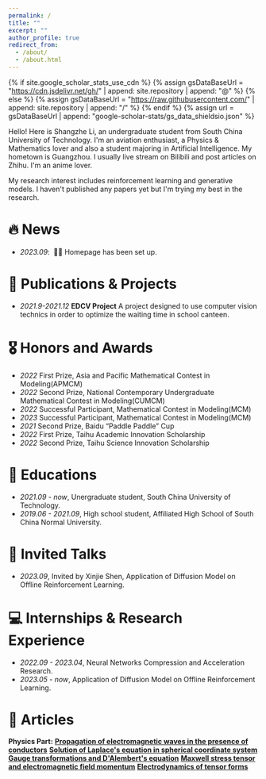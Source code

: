 ```yaml
---
permalink: /
title: ""
excerpt: ""
author_profile: true
redirect_from: 
  - /about/
  - /about.html
---
```


{% if site.google_scholar_stats_use_cdn %}
{% assign gsDataBaseUrl = "https://cdn.jsdelivr.net/gh/" | append: site.repository | append: "@" %}
{% else %}
{% assign gsDataBaseUrl = "https://raw.githubusercontent.com/" | append: site.repository | append: "/" %}
{% endif %}
{% assign url = gsDataBaseUrl | append: "google-scholar-stats/gs_data_shieldsio.json" %}

<span class='anchor' id='about-me'></span>

Hello! Here is Shangzhe Li, an undergraduate student from South China University of Technology. I'm an aviation enthusiast, a Physics & Mathematics lover and also a student majoring in Artificial Intelligence. My hometown is Guangzhou. I usually live stream on Bilibili and post articles on Zhihu. I'm an anime lover.

My research interest includes reinforcement learning and generative models. I haven't published any papers yet but I'm trying my best in the research.
<div style='display: none'>with total <a href='https://scholar.google.com/citations?user=DhtAFkwAAAAJ'>google scholar citations <strong><span id='total_cit'>260000+</span></strong></a> (You can also use google scholar badge <a href='https://scholar.google.com/citations?user=DhtAFkwAAAAJ'><img src="https://img.shields.io/endpoint?url={{ url | url_encode }}&logo=Google%20Scholar&labelColor=f6f6f6&color=9cf&style=flat&label=citations"></a>).</div>


# 🔥 News
- *2023.09*: &nbsp;🎉🎉 Homepage has been set up.  

# 📝 Publications & Projects

<div class='paper-box' style='display: none'><div class='paper-box-image'><div><div class="badge">CVPR 2016</div><img src='images/500x300.png' alt="sym" width="100%"></div></div>
<div class='paper-box-text' markdown="1">

[Deep Residual Learning for Image Recognition](https://openaccess.thecvf.com/content_cvpr_2016/papers/He_Deep_Residual_Learning_CVPR_2016_paper.pdf)

**Kaiming He**, Xiangyu Zhang, Shaoqing Ren, Jian Sun

[**Project**](https://scholar.google.com/citations?view_op=view_citation&hl=zh-CN&user=DhtAFkwAAAAJ&citation_for_view=DhtAFkwAAAAJ:ALROH1vI_8AC) <strong><span class='show_paper_citations' data='DhtAFkwAAAAJ:ALROH1vI_8AC'></span></strong>
- Lorem ipsum dolor sit amet, consectetur adipiscing elit. Vivamus ornare aliquet ipsum, ac tempus justo dapibus sit amet. 
</div>
</div>


- *2021.9-2021.12* **EDCV Project** A project designed to use computer vision technics in order to optimize the waiting time in school canteen.

# 🎖 Honors and Awards
- *2022* First Prize, Asia and Pacific Mathematical Contest in Modeling(APMCM) 
- *2022* Second Prize, National Contemporary Undergraduate Mathematical Contest in Modeling(CUMCM)
- *2022* Successful Participant, Mathematical Contest in Modeling(MCM)
- *2023* Successful Participant, Mathematical Contest in Modeling(MCM)
- *2021* Second Prize, Baidu “Paddle Paddle” Cup
- *2022* First Prize, Taihu Academic Innovation Scholarship
- *2022* Second Prize, Taihu Science Innovation Scholarship

# 📖 Educations
- *2021.09 - now*, Unergraduate student, South China University of Technology.
- *2019.06 - 2021.09*, High school student, Affiliated High School of South China Normal University. 

# 💬 Invited Talks
- *2023.09*, Invited by Xinjie Shen, Application of Diffusion Model on Offline Reinforcement Learning.
<div style='display: none'>
- *2021.03*, Lorem ipsum dolor sit amet, consectetur adipiscing elit. Vivamus ornare aliquet ipsum, ac tempus justo dapibus sit amet.  \| [\[video\]](https://github.com/)
</div>

# 💻 Internships & Research Experience
- *2022.09 - 2023.04*, Neural Networks Compression and Acceleration Research.
- *2023.05 - now*, Application of Diffusion Model on Offline Reinforcement Learning.

# 📝 Articles
**Physics Part:**
[**Propagation of electromagnetic waves in the presence of conductors**](https://zhuanlan.zhihu.com/p/487555515)
[**Solution of Laplace's equation in spherical coordinate system**](https://zhuanlan.zhihu.com/p/492694563)
[**Gauge transformations and D'Alembert's equation**](https://zhuanlan.zhihu.com/p/504982231)
[**Maxwell stress tensor and electromagnetic field momentum**](https://zhuanlan.zhihu.com/p/523698037)
[**Electrodynamics of tensor forms**](https://zhuanlan.zhihu.com/p/538907023)

